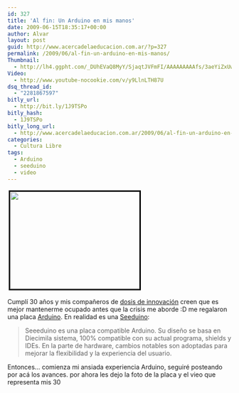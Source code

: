 ```yaml
---
id: 327
title: 'Al fin: Un Arduino en mis manos'
date: 2009-06-15T18:35:17+00:00
author: Alvar
layout: post
guid: http://www.acercadelaeducacion.com.ar/?p=327
permalink: /2009/06/al-fin-un-arduino-en-mis-manos/
Thumbnail:
  - http://lh4.ggpht.com/_DUhEVaQ8MyY/SjaqtJVFmFI/AAAAAAAAAfs/3aeYiZxUwa0/s512/b85ff18b2c890590820449451372a587.JPG
Video:
  - http://www.youtube-nocookie.com/v/y9LlnLTH87U
dsq_thread_id:
  - "2281867597"
bitly_url:
  - http://bit.ly/1J9TSPo
bitly_hash:
  - 1J9TSPo
bitly_long_url:
  - http://www.acercadelaeducacion.com.ar/2009/06/al-fin-un-arduino-en-mis-manos/
categories:
  - Cultura Libre
tags:
  - Arduino
  - seeduino
  - video
---
```

<img class="alignleft" style="border: 3px solid black; margin: 3px; width: 291px; height: 219px;" title="Seeduino" src="http://lh4.ggpht.com/_DUhEVaQ8MyY/SjaqtJVFmFI/AAAAAAAAAfs/3aeYiZxUwa0/s512/b85ff18b2c890590820449451372a587.JPG" alt="" width="512" height="384" />

Cumplí 30 años y mis compañeros de <a href="http://dosisdeinnovacion.com.ar">dosis de innovación</a> creen que es mejor mantenerme ocupado antes que la crisis me aborde :D me regalaron una placa <a href="http://arduino.cc/">Arduino</a>. En realidad es una <a href="http://www.seeedstudio.com/blog/?page_id=110">Seeduino</a>:
<blockquote>Seeeduino es una placa compatible Arduino. Su diseño se basa en Diecimila sistema, 100% compatible con su actual programa, shields y IDEs. En la parte de hardware, cambios notables son adoptadas para mejorar la flexibilidad y la experiencia del usuario.</blockquote>
Entonces... comienza mi ansiada experiencia Arduino, seguiré posteando por acá los avances. por ahora les dejo la foto de la placa y el vieo que representa mis 30

<object width="445" height="364" data="http://www.youtube-nocookie.com/v/y9LlnLTH87U&amp;hl=en&amp;fs=1&amp;rel=0&amp;color1=0x234900&amp;color2=0x4e9e00&amp;border=1" type="application/x-shockwave-flash"><param name="allowFullScreen" value="true" /><param name="allowscriptaccess" value="always" /><param name="src" value="http://www.youtube-nocookie.com/v/y9LlnLTH87U&amp;hl=en&amp;fs=1&amp;rel=0&amp;color1=0x234900&amp;color2=0x4e9e00&amp;border=1" /><param name="allowfullscreen" value="true" /></object>
